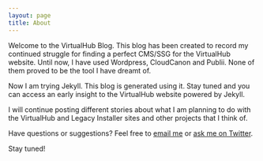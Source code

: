 ```yaml
---
layout: page
title: About
---
```


Welcome to the VirtualHub Blog. This blog has been created to record my continued struggle for finding a perfect CMS/SSG for the VirtualHub website. Until now, I have used Wordpress, CloudCanon and Publii. None of them proved to be the tool I have dreamt of.

Now I am trying Jekyll. This blog is generated using it. Stay tuned and you can access an early insight to the VirtualHub website powered by Jekyll.

I will continue posting different stories about what I am planning to do with the VirtualHub and Legacy Installer sites and other projects that I think of.

Have questions or suggestions? Feel free to [email me](mailto://contact@legacyinstaller.pcriot.com) or [ask me on Twitter](https://twitter.com/installerlegacy).

Stay tuned!
